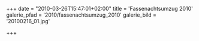 +++
date = "2010-03-26T15:47:01+02:00"
title = 'Fassenachtsumzug 2010'
galerie_pfad = '2010/fassenachtsumzug_2010'
galerie_bild = '20100216_01.jpg'

+++

      